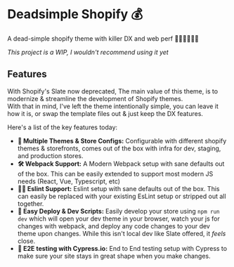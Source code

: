 # Deadsimple Shopify 💰

A dead-simple shopify theme with killer DX and web perf 👨🏻‍💻🏇🏻✨

*This project is a WIP, I wouldn't recommend using it yet*

## Features
With Shopify's Slate now deprecated, The main value of this theme, is to modernize & streamline the development of Shopify themes.  
With that in mind, I've left the theme intentionally simple, you can leave it how it is, or swap the template files out & just keep the DX features. 

Here's a list of the key features today:
- **🏪 Multiple Themes & Store Configs:** Configurable with different shopify themes & storefronts, comes out of the box with infra for dev, staging, and production stores. 
- **🛠 Webpack Support:** A Modern Webpack setup with sane defaults out of the box. This can be easily extended to support most modern JS needs (React, Vue, Typescript, etc)
- **🕵️‍♀️ Eslint Support:** Eslint setup with sane defaults out of the box. This can easily be replaced with your existing EsLint setup or stripped out all together. 
- **💾 Easy Deploy & Dev Scripts:** Easily develop your store using `npm run dev` which will open your dev theme in your browser, watch your js for changes with webpack, and deploy any code changes to your dev theme upon changes. While this isn't local dev like Slate offered, it *feels* close. 
- **🧪 E2E testing with Cypress.io:** End to End testing setup with Cypress to make sure your site stays in great shape when you make changes. 
